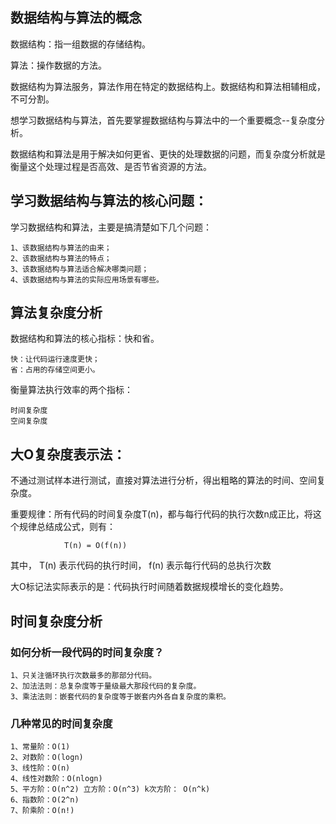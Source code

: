 
## 数据结构与算法的概念
  数据结构：指一组数据的存储结构。
  
  算法：操作数据的方法。
  
  数据结构为算法服务，算法作用在特定的数据结构上。数据结构和算法相辅相成，不可分割。
  
  想学习数据结构与算法，首先要掌握数据结构与算法中的一个重要概念--复杂度分析。
  
  数据结构和算法是用于解决如何更省、更快的处理数据的问题，而复杂度分析就是衡量这个处理过程是否高效、是否节省资源的方法。
  
## 学习数据结构与算法的核心问题：
  学习数据结构和算法，主要是搞清楚如下几个问题：
  
    1、该数据结构与算法的由来；
    2、该数据结构与算法的特点；
    3、该数据结构与算法适合解决哪类问题；
    4、该数据结构与算法的实际应用场景有哪些。
  
## 算法复杂度分析

  数据结构和算法的核心指标：快和省。
  
    快：让代码运行速度更快；
    省：占用的存储空间更小。
  衡量算法执行效率的两个指标：
  
    时间复杂度
    空间复杂度
    
## 大O复杂度表示法：
  不通过测试样本进行测试，直接对算法进行分析，得出粗略的算法的时间、空间复杂度。
  
  重要规律：所有代码的时间复杂度T(n)，都与每行代码的执行次数n成正比，将这个规律总结成公式，则有：
  
                T(n) = O(f(n))
  其中， T(n) 表示代码的执行时间， f(n) 表示每行代码的总执行次数
  
  大O标记法实际表示的是：代码执行时间随着数据规模增长的变化趋势。
  
## 时间复杂度分析
### 如何分析一段代码的时间复杂度？
   
    1、只关注循环执行次数最多的那部分代码。
    2、加法法则：总复杂度等于量级最大那段代码的复杂度。
    3、乘法法则：嵌套代码的复杂度等于嵌套内外各自复杂度的乘积。
  
### 几种常见的时间复杂度

    1、常量阶：O(1)
    2、对数阶：O(logn)
    3、线性阶：O(n)
    4、线性对数阶：O(nlogn)
    5、平方阶：O(n^2) 立方阶：O(n^3) k次方阶： O(n^k)
    6、指数阶：O(2^n)
    7、阶乘阶：O(n!)
  
  
